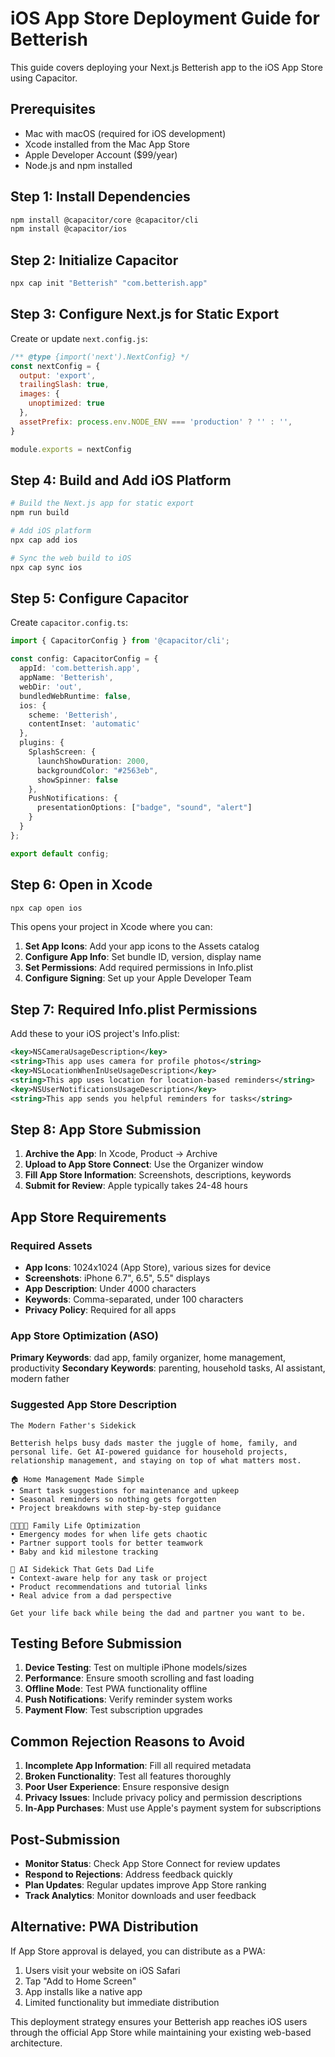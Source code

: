 # iOS App Store Deployment Guide for Betterish

This guide covers deploying your Next.js Betterish app to the iOS App Store using Capacitor.

## Prerequisites

- Mac with macOS (required for iOS development)
- Xcode installed from the Mac App Store
- Apple Developer Account ($99/year)
- Node.js and npm installed

## Step 1: Install Dependencies

```bash
npm install @capacitor/core @capacitor/cli
npm install @capacitor/ios
```

## Step 2: Initialize Capacitor

```bash
npx cap init "Betterish" "com.betterish.app"
```

## Step 3: Configure Next.js for Static Export

Create or update `next.config.js`:

```javascript
/** @type {import('next').NextConfig} */
const nextConfig = {
  output: 'export',
  trailingSlash: true,
  images: {
    unoptimized: true
  },
  assetPrefix: process.env.NODE_ENV === 'production' ? '' : '',
}

module.exports = nextConfig
```

## Step 4: Build and Add iOS Platform

```bash
# Build the Next.js app for static export
npm run build

# Add iOS platform
npx cap add ios

# Sync the web build to iOS
npx cap sync ios
```

## Step 5: Configure Capacitor

Create `capacitor.config.ts`:

```typescript
import { CapacitorConfig } from '@capacitor/cli';

const config: CapacitorConfig = {
  appId: 'com.betterish.app',
  appName: 'Betterish',
  webDir: 'out',
  bundledWebRuntime: false,
  ios: {
    scheme: 'Betterish',
    contentInset: 'automatic'
  },
  plugins: {
    SplashScreen: {
      launchShowDuration: 2000,
      backgroundColor: "#2563eb",
      showSpinner: false
    },
    PushNotifications: {
      presentationOptions: ["badge", "sound", "alert"]
    }
  }
};

export default config;
```

## Step 6: Open in Xcode

```bash
npx cap open ios
```

This opens your project in Xcode where you can:

1. **Set App Icons**: Add your app icons to the Assets catalog
2. **Configure App Info**: Set bundle ID, version, display name
3. **Set Permissions**: Add required permissions in Info.plist
4. **Configure Signing**: Set up your Apple Developer Team

## Step 7: Required Info.plist Permissions

Add these to your iOS project's Info.plist:

```xml
<key>NSCameraUsageDescription</key>
<string>This app uses camera for profile photos</string>
<key>NSLocationWhenInUseUsageDescription</key>
<string>This app uses location for location-based reminders</string>
<key>NSUserNotificationsUsageDescription</key>
<string>This app sends you helpful reminders for tasks</string>
```

## Step 8: App Store Submission

1. **Archive the App**: In Xcode, Product → Archive
2. **Upload to App Store Connect**: Use the Organizer window
3. **Fill App Store Information**: Screenshots, descriptions, keywords
4. **Submit for Review**: Apple typically takes 24-48 hours

## App Store Requirements

### Required Assets

- **App Icons**: 1024x1024 (App Store), various sizes for device
- **Screenshots**: iPhone 6.7", 6.5", 5.5" displays
- **App Description**: Under 4000 characters
- **Keywords**: Comma-separated, under 100 characters
- **Privacy Policy**: Required for all apps

### App Store Optimization (ASO)

**Primary Keywords**: dad app, family organizer, home management, productivity
**Secondary Keywords**: parenting, household tasks, AI assistant, modern father

### Suggested App Store Description

```
The Modern Father's Sidekick

Betterish helps busy dads master the juggle of home, family, and personal life. Get AI-powered guidance for household projects, relationship management, and staying on top of what matters most.

🏠 Home Management Made Simple
• Smart task suggestions for maintenance and upkeep
• Seasonal reminders so nothing gets forgotten
• Project breakdowns with step-by-step guidance

👨‍👩‍👧‍👦 Family Life Optimization  
• Emergency modes for when life gets chaotic
• Partner support tools for better teamwork
• Baby and kid milestone tracking

🤖 AI Sidekick That Gets Dad Life
• Context-aware help for any task or project
• Product recommendations and tutorial links  
• Real advice from a dad perspective

Get your life back while being the dad and partner you want to be.
```

## Testing Before Submission

1. **Device Testing**: Test on multiple iPhone models/sizes
2. **Performance**: Ensure smooth scrolling and fast loading
3. **Offline Mode**: Test PWA functionality offline
4. **Push Notifications**: Verify reminder system works
5. **Payment Flow**: Test subscription upgrades

## Common Rejection Reasons to Avoid

1. **Incomplete App Information**: Fill all required metadata
2. **Broken Functionality**: Test all features thoroughly  
3. **Poor User Experience**: Ensure responsive design
4. **Privacy Issues**: Include privacy policy and permission descriptions
5. **In-App Purchases**: Must use Apple's payment system for subscriptions

## Post-Submission

- **Monitor Status**: Check App Store Connect for review updates
- **Respond to Rejections**: Address feedback quickly
- **Plan Updates**: Regular updates improve App Store ranking
- **Track Analytics**: Monitor downloads and user feedback

## Alternative: PWA Distribution

If App Store approval is delayed, you can distribute as a PWA:
1. Users visit your website on iOS Safari
2. Tap "Add to Home Screen" 
3. App installs like a native app
4. Limited functionality but immediate distribution

This deployment strategy ensures your Betterish app reaches iOS users through the official App Store while maintaining your existing web-based architecture.